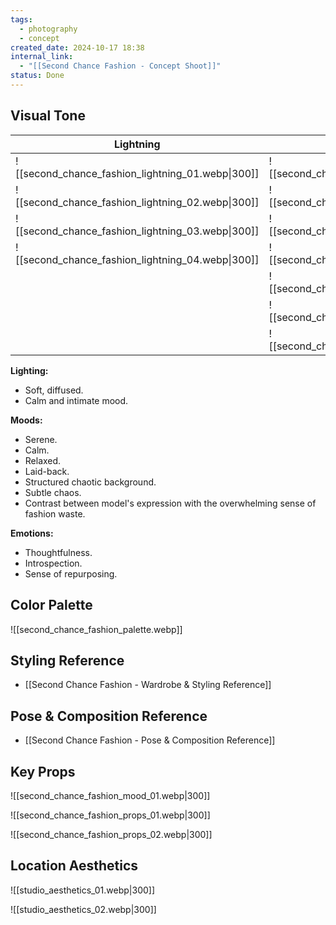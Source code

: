 ```yaml
---
tags:
  - photography
  - concept
created_date: 2024-10-17 18:38
internal_link:
  - "[[Second Chance Fashion - Concept Shoot]]"
status: Done
---
```

## Visual Tone

| Lightning                                         | Mood                                         |
| ------------------------------------------------- | -------------------------------------------- |
| ![[second_chance_fashion_lightning_01.webp\|300]] | ![[second_chance_fashion_mood_03.webp\|300]] |
| ![[second_chance_fashion_lightning_02.webp\|300]] | ![[second_chance_fashion_mood_04.webp\|300]] |
| ![[second_chance_fashion_lightning_03.webp\|300]] | ![[second_chance_fashion_mood_05.webp\|300]] |
| ![[second_chance_fashion_lightning_04.webp\|300]] | ![[second_chance_fashion_mood_06.webp\|300]] |
|                                                   | ![[second_chance_fashion_mood_07.webp\|300]] |
|                                                   | ![[second_chance_fashion_mood_01.webp\|300]] |
|                                                   | ![[second_chance_fashion_mood_02.webp\|300]] |

**Lighting:**
- Soft, diffused.
- Calm and intimate mood.

**Moods:**
- Serene.
- Calm.
- Relaxed.
- Laid-back.
- Structured chaotic background.
- Subtle chaos.
- Contrast between model's expression with the overwhelming sense of fashion waste.

**Emotions:** 
- Thoughtfulness. 
- Introspection. 
- Sense of repurposing.

## Color Palette 

![[second_chance_fashion_palette.webp]]

## Styling Reference

- [[Second Chance Fashion - Wardrobe & Styling Reference]]

## Pose & Composition Reference

- [[Second Chance Fashion - Pose & Composition Reference]]

## Key Props

![[second_chance_fashion_mood_01.webp|300]]

![[second_chance_fashion_props_01.webp|300]]

![[second_chance_fashion_props_02.webp|300]]

## Location Aesthetics

![[studio_aesthetics_01.webp|300]]

![[studio_aesthetics_02.webp|300]]
